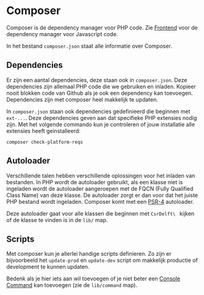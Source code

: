 # Composer

Composer is de dependency manager voor PHP code. Zie [Frontend](frontend.md) voor de dependency manager voor Javascript code.

In het bestand `composer.json` staat alle informatie over Composer.

## Dependencies

Er zijn een aantal dependencies, deze staan ook in `composer.json`. Deze dependencies zijn allemaal PHP code die we gebruiken en inladen. Kopieer nooit blokken code van Github als je ook een dependency kan toevoegen. Dependencies zijn met composer heel makkelijk te updaten.

In `composer.json` staan ook dependencies gedefinieerd die beginnen met `ext-...`. Deze dependencies geven aan dat specifieke PHP extensies nodig zijn. Met het volgende commando kun je controleren of jouw installatie alle extensies heeft geinstalleerd:

```
composer check-platform-reqs
```

## Autoloader

Verschillende talen hebben verschillende oplossingen voor het inladen van bestanden. In PHP wordt de autoloader gebruikt, als een klasse niet is ingeladen wordt de autoloader aangeroepen met de FQCN (Fully Qualified Class Name) van deze klasse. De autoloader zorgt er dan voor dat het juiste PHP bestand wordt ingeladen. Composer komt met een [PSR-4](https://www.php-fig.org/psr/psr-4/) autoloader.

Deze autoloader gaat voor alle klassen die beginnen met `CsrDelft\ ` kijken of de klasse te vinden is in de `lib/` map.

## Scripts

Met composer kun je allerlei handige scripts definieren. Zo zijn er bijvoorbeeld het `update-prod` en `update-dev` script om makkelijk productie of development te kunnen updaten.

Bedenk als je hier iets aan wil toevoegen of je niet beter een [Console Command](https://symfony.com/doc/current/console.html) kan toevoegen (zie de `lib/command` map).

